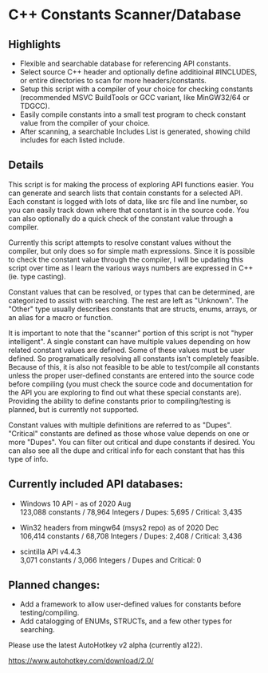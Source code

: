 # C++ Constants Scanner/Database

## Highlights
* Flexible and searchable database for referencing API constants.
* Select source C++ header and optionally define additioinal #INCLUDES, or entire directories to scan for more headers/constants.
* Setup this script with a compiler of your choice for checking constants (recommended MSVC BuildTools or GCC variant, like MinGW32/64 or TDGCC).
* Easily compile constants into a small test program to check constant value from the compiler of your choice.
* After scanning, a searchable Includes List is generated, showing child includes for each listed include.

## Details

This script is for making the process of exploring API functions easier.  You can generate and search lists that contain constants for a selected API.  Each constant is logged with lots of data, like src file and line number, so you can easily track down where that constant is in the source code.  You can also optionally do a quick check of the constant value through a compiler.

Currently this script attempts to resolve constant values without the compiler, but only does so for simple math expressions.  Since it is possible to check the constant value through the compiler, I will be updating this script over time as I learn the various ways numbers are expressed in C++ (ie. type casting).

Constant values that can be resolved, or types that can be determined, are categorized to assist with searching.  The rest are left as "Unknown".  The "Other" type usually describes constants that are structs, enums, arrays, or an alias for a macro or function.

It is important to note that the "scanner" portion of this script is not "hyper intelligent".  A single constant can have multiple values depending on how related constant values are defined.  Some of these values must be user defined.  So programatically resolving all constants isn't completely feasible.  Because of this, it is also not feasible to be able to test/compile all constants unless the proper user-defined constants are entered into the source code before compiling (you must check the source code and documentation for the API you are exploring to find out what these special constants are).  Providing the ability to define constants prior to compiling/testing is planned, but is currently not supported.


Constant values with multiple definitions are referred to as "Dupes".  "Critical" constants are defined as those whose value depends on one or more "Dupes".  You can filter out critical and dupe constants if desired.  You can also see all the dupe and critical info for each constant that has this type of info.

## Currently included API databases:

* Windows 10 API - as of 2020 Aug\
123,088 constants / 78,964 Integers / Dupes: 5,695 / Critical: 3,435

* Win32 headers from mingw64 (msys2 repo) as of 2020 Dec\
106,414 constants / 68,708 Integers / Dupes: 2,408 / Critical: 3,436

* scintilla API v4.4.3\
3,071 constants / 3,066 Integers / Dupes and Critical: 0

## Planned changes:

* Add a framework to allow user-defined values for constants before testing/compiling.
* Add catalogging of ENUMs, STRUCTs, and a few other types for searching.

Please use the latest AutoHotkey v2 alpha (currently a122).

https://www.autohotkey.com/download/2.0/
